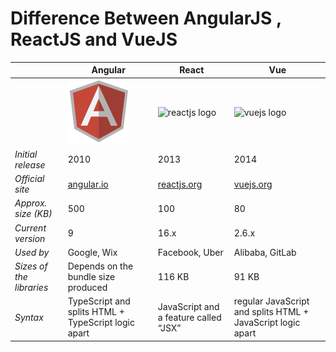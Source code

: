 # Difference Between AngularJS , ReactJS and VueJS 


|  | Angular | React | Vue
| ----------- | ----------- | ----------- | -----------
| | ![angularjs logo](https://raw.githubusercontent.com/angular/angular.js/master/images/logo/AngularJS-Shield.exports/AngularJS-Shield-small.png) | ![reactjs logo](https://raw.githubusercontent.com/facebook/create-react-app/master/docusaurus/website/static/img/favicon/favicon.ico) | ![vuejs logo](https://vuejs.org/images/logo.png) |
| *Initial release* | 2010 | 2013 | 2014 |
| *Official site* | 	[angular.io](https://angular.io/) | [reactjs.org](https://reactjs.org/) | [vuejs.org](https://vuejs.org/) |
| *Approx. size (KB)* | 500 | 100 | 80 |
| *Current version* | 9 | 16.x | 2.6.x |
| *Used by* | Google, Wix | Facebook, Uber | Alibaba, GitLab |
| *Sizes of the libraries* | Depends on the bundle size produced | 116 KB | 91 KB |
| *Syntax* | TypeScript and splits HTML + TypeScript logic apart | JavaScript and a feature called “JSX” | regular JavaScript and splits HTML + JavaScript logic apart |
